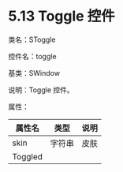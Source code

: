 # 5.13 Toggle 控件

类名：SToggle

控件名：toggle

基类：SWindow

说明：Toggle 控件。

属性：

|属性名| 类型| 说明|
|-----|-----|-----|
|skin |字符串| 皮肤|
|Toggled

